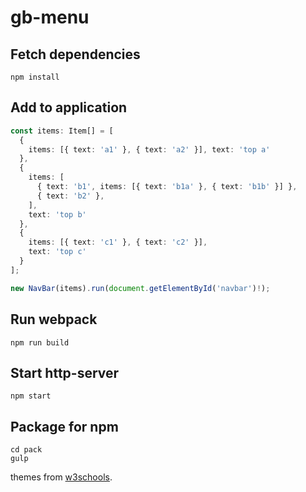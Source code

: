 # gb-menu

## Fetch dependencies
```
npm install
```

## Add to application
```typescript
const items: Item[] = [
  {
    items: [{ text: 'a1' }, { text: 'a2' }], text: 'top a'
  },
  {
    items: [
      { text: 'b1', items: [{ text: 'b1a' }, { text: 'b1b' }] },
      { text: 'b2' },
    ],
    text: 'top b'
  },
  {
    items: [{ text: 'c1' }, { text: 'c2' }],
    text: 'top c'
  }
];

new NavBar(items).run(document.getElementById('navbar')!);
```

## Run webpack
```
npm run build
```

## Start http-server
```
npm start
```

## Package for npm
```
cd pack
gulp
```

themes from [w3schools](https://www.w3schools.com/colors/colors_monochromatic.asp).
